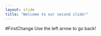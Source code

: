 ```yaml
---
layout: slide
title: "Welcome to our second slide!"
---
```

#FirstChange
Use the left arrow to go back!
